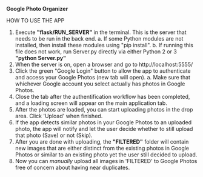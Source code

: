 **Google Photo Organizer**

HOW TO USE THE APP
1. Execute **"flask/RUN_SERVER"** in the terminal. This is the server that needs to be run in the back end.
   a. If some Python modules are not installed, then install these modules using "pip install".
   b. If running this file does not work, run Server.py directly via either Python 2 or 3 **"python Server.py"**
2. When the server is on, open a browser and go to http://localhost:5555/
3. Click the green "Google Login" button to allow the app to authenticate and access your Google Photos (new tab will open).
   a. Make sure that whichever Google account you select actually has photos in Google Photos.
4. Close the tab after the authentification workflow has been completed, and a loading screen will appear on the main application tab.
5. After the photos are loaded, you can start uploading photos in the drop area. Click 'Upload' when finished.
6. If the app detects similar photos in your Google Photos to an uploaded photo, the app will notify and let the user decide whether to still upload that photo (Save) or not (Skip). 
7. After you are done with uploading, the **"FILTERED"** folder will contain new images that are either distinct from the existing photos in Google Photos or similar to an existing photo yet the user still decided to upload.
7. Now you can *manually* upload all images in 'FILTERED' to Google Photos free of concern about having near duplicates.
